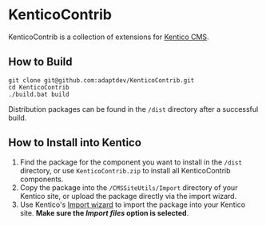 # KenticoContrib

KenticoContrib is a collection of extensions for [Kentico CMS](http://kentico.com).

## How to Build

```
git clone git@github.com:adaptdev/KenticoContrib.git
cd KenticoContrib
./build.bat build
```
Distribution packages can be found in the `/dist` directory after a successful build.

## How to Install into Kentico

1. Find the package for the component you want to install in the `/dist` directory, or use `KenticoContrib.zip` to install all KenticoContrib components.
2. Copy the package into the `/CMSSiteUtils/Import` directory of your Kentico site, or upload the package directly via the import wizard.
3. Use Kentico's [Import wizard](http://devnet.kentico.com/docs/devguide/index.html?import_toolkit_overview.htm) to import the package into your Kentico site. __Make sure the _Import files_ option is selected__.